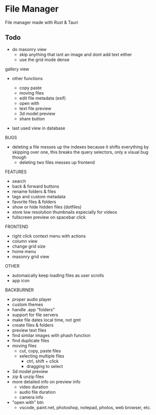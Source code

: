 # File Manager

File manager made with Rust & Tauri

## Todo

- do masonry view
  - skip anything that isnt an image and dont add text either
  - use the grid mode dense

gallery view

- other functions
  - copy paste
  - moving files
  - edit file metadata (exif)
  - open with
  - text file preview
  - 3d model preview
  - share button

- last used view in database

BUGS
- deleting a file messes up the indexes because it shifts everything by skipping over one, this breaks the query selectors, only a visual bug though
  - deleting two files messes up frontend

FEATURES
- search
- back & forward buttons
- rename folders & files
- tags and custom metadata
- favorite files & folders
- show or hide hidden files (dotfiles)
- store low resolution thumbnails especially for videos
- fullscreen preview on spacebar click

FRONTEND
- right click context menu with actions
- column view
- change grid size
- home menu
- masonry grid view

OTHER
- automaically keep loading files as user scrolls
- app icon

BACKBURNER
- proper audio player
- custom themes
- handle .app "folders"
- support for file servers
- make file dates local time, not gmt
- create files & folders
- preview text files
- find similar images with phash function
- find duplicate files
- moving files
  - cut, copy, paste files
  - selecting multiple files
    - ctrl, shift + click
    - dragging to select
- 3d model preview
- zip & unzip files
- more detailed info on preview info
  - video duration
  - audio file duration
  - camera info
- "open with" btn
  - vscode, paint.net, photoshop, notepad, photos, web browser, etc.